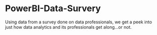 # PowerBI-Data-Survery
Using data from a survey done on data professionals, we get a peek into just how data analytics and its professionals get along...or not.

